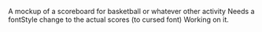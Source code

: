 A mockup of a scoreboard for basketball or whatever other activity
Needs a fontStyle change to the actual scores (to cursed font)
Working on it.
